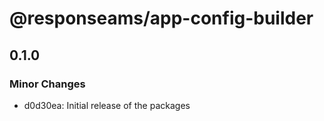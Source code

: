 # @responseams/app-config-builder

## 0.1.0
### Minor Changes

- d0d30ea: Initial release of the packages
